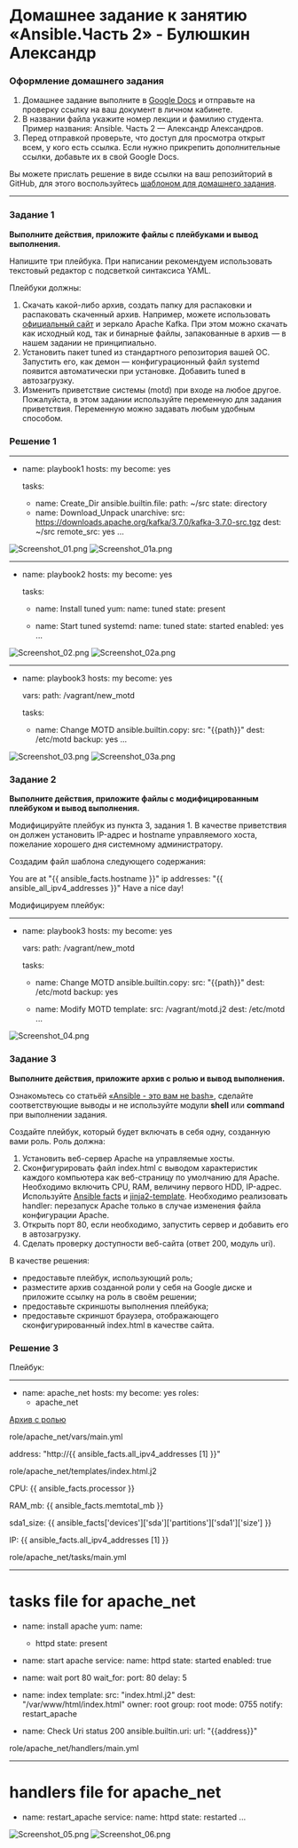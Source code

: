 # Домашнее задание к занятию «Ansible.Часть 2» - Булюшкин Александр

### Оформление домашнего задания

1. Домашнее задание выполните в [Google Docs](https://docs.google.com/) и отправьте на проверку ссылку на ваш документ в личном кабинете.  
1. В названии файла укажите номер лекции и фамилию студента. Пример названия:  Ansible. Часть 2 — Александр Александров.
1. Перед отправкой проверьте, что доступ для просмотра открыт всем, у кого есть ссылка. Если нужно прикрепить дополнительные ссылки, добавьте их в свой Google Docs.

Вы можете прислать решение в виде ссылки на ваш репозийторий в GitHub, для этого воспользуйтесь [шаблоном для домашнего задания](https://github.com/netology-code/sys-pattern-homework).

---

### Задание 1

**Выполните действия, приложите файлы с плейбуками и вывод выполнения.**

Напишите три плейбука. При написании рекомендуем использовать текстовый редактор с подсветкой синтаксиса YAML.

Плейбуки должны: 

1. Скачать какой-либо архив, создать папку для распаковки и распаковать скаченный архив. Например, можете использовать [официальный сайт](https://kafka.apache.org/downloads) и зеркало Apache Kafka. При этом можно скачать как исходный код, так и бинарные файлы, запакованные в архив — в нашем задании не принципиально.
2. Установить пакет tuned из стандартного репозитория вашей ОС. Запустить его, как демон — конфигурационный файл systemd появится автоматически при установке. Добавить tuned в автозагрузку.
3. Изменить приветствие системы (motd) при входе на любое другое. Пожалуйста, в этом задании используйте переменную для задания приветствия. Переменную можно задавать любым удобным способом.


### Решение 1  

---
- name: playbook1
  hosts: my
  become: yes

  tasks:

  - name: Create_Dir
    ansible.builtin.file:
      path: ~/src
      state: directory
  - name: Download_Unpack
    unarchive:
      src: https://downloads.apache.org/kafka/3.7.0/kafka-3.7.0-src.tgz
      dest: ~/src
      remote_src: yes
...

![Screenshot_01.png](https://github.com/bulrza/7-01_2/blob/main/img/Screenshot_01.png)
![Screenshot_01a.png](https://github.com/bulrza/7-01_2/blob/main/img/Screenshot_01a.png)

---
- name: playbook2
  hosts: my
  become: yes

  tasks:

  - name: Install tuned
    yum:
      name: tuned
      state: present

  - name: Start tuned
    systemd:
      name: tuned
      state: started
      enabled: yes
...

![Screenshot_02.png](https://github.com/bulrza/7-01_2/blob/main/img/Screenshot_02.png)
![Screenshot_02a.png](https://github.com/bulrza/7-01_2/blob/main/img/Screenshot_02a.png)

---
- name: playbook3
  hosts: my
  become: yes

  vars:
    path: /vagrant/new_motd

  tasks:

  - name: Change MOTD
    ansible.builtin.copy:
      src: "{{path}}"
      dest: /etc/motd
      backup: yes
...

![Screenshot_03.png](https://github.com/bulrza/7-01_2/blob/main/img/Screenshot_03.png)
![Screenshot_03a.png](https://github.com/bulrza/7-01_2/blob/main/img/Screenshot_03a.png)

### Задание 2

**Выполните действия, приложите файлы с модифицированным плейбуком и вывод выполнения.** 

Модифицируйте плейбук из пункта 3, задания 1. В качестве приветствия он должен установить IP-адрес и hostname управляемого хоста, пожелание хорошего дня системному администратору. 

Создадим файл шаблона следующего содержания:  

You are at "{{ ansible_facts.hostname }}" ip addresses: "{{ ansible_all_ipv4_addresses }}" Have a nice day!  

Модифицируем плейбук:  

---
- name: playbook3
  hosts: my
  become: yes

  vars:
    path: /vagrant/new_motd

  tasks:

  - name: Change MOTD
    ansible.builtin.copy:
      src: "{{path}}"
      dest: /etc/motd
      backup: yes

  - name: Modify MOTD
    template:
      src: /vagrant/motd.j2
      dest: /etc/motd
...

![Screenshot_04.png](https://github.com/bulrza/7-01_2/blob/main/img/Screenshot_04.png)


### Задание 3

**Выполните действия, приложите архив с ролью и вывод выполнения.**

Ознакомьтесь со статьёй [«Ansible - это вам не bash»](https://habr.com/ru/post/494738/), сделайте соответствующие выводы и не используйте модули **shell** или **command** при выполнении задания.

Создайте плейбук, который будет включать в себя одну, созданную вами роль. Роль должна:

1. Установить веб-сервер Apache на управляемые хосты.
2. Сконфигурировать файл index.html c выводом характеристик каждого компьютера как веб-страницу по умолчанию для Apache. Необходимо включить CPU, RAM, величину первого HDD, IP-адрес.
Используйте [Ansible facts](https://docs.ansible.com/ansible/latest/playbook_guide/playbooks_vars_facts.html) и [jinja2-template](https://linuxways.net/centos/how-to-use-the-jinja2-template-in-ansible/). Необходимо реализовать handler: перезапуск Apache только в случае изменения файла конфигурации Apache.
4. Открыть порт 80, если необходимо, запустить сервер и добавить его в автозагрузку.
5. Сделать проверку доступности веб-сайта (ответ 200, модуль uri).

В качестве решения:
- предоставьте плейбук, использующий роль;
- разместите архив созданной роли у себя на Google диске и приложите ссылку на роль в своём решении;
- предоставьте скриншоты выполнения плейбука;
- предоставьте скриншот браузера, отображающего сконфигурированный index.html в качестве сайта.

### Решение 3

Плейбук:  

---
- name: apache_net
  hosts: my
  become: yes
  roles:
    - apache_net

[Архив с ролью](https://github.com/bulrza/7-01_2/blob/main/role/apache_net.zip)

role/apache_net/vars/main.yml

address: "http://{{ ansible_facts.all_ipv4_addresses [1] }}"

role/apache_net/templates/index.html.j2

<p>CPU: {{ ansible_facts.processor }}
<p>RAM_mb: {{ ansible_facts.memtotal_mb }}
<p>sda1_size: {{ ansible_facts['devices']['sda']['partitions']['sda1']['size'] }}
<p>IP: {{ ansible_facts.all_ipv4_addresses [1] }}

role/apache_net/tasks/main.yml

---
# tasks file for apache_net
  - name: install apache
    yum:
      name:
      - httpd
      state: present
  
  - name: start apache
    service:
      name: httpd
      state: started
      enabled: true

  - name: wait port 80
    wait_for:
      port: 80
      delay: 5

  - name: index
    template:
      src: "index.html.j2"
      dest: "/var/www/html/index.html"
      owner: root
      group: root
      mode: 0755
    notify: restart_apache

  - name: Check Uri status 200
    ansible.builtin.uri:
      url: "{{address}}"

role/apache_net/handlers/main.yml

---
# handlers file for apache_net
  - name: restart_apache
    service:
      name: httpd
      state: restarted
...


![Screenshot_05.png](https://github.com/bulrza/7-01_2/blob/main/img/Screenshot_05.png)
![Screenshot_06.png](https://github.com/bulrza/7-01_2/blob/main/img/Screenshot_06.png)

